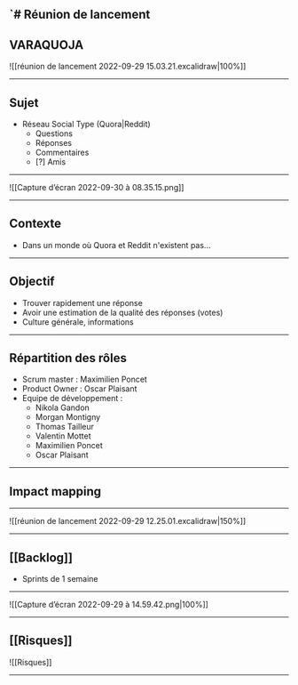 `# Réunion de lancement
---

## VARAQUOJA

![[réunion de lancement 2022-09-29 15.03.21.excalidraw|100%]]

---

## Sujet
 - Réseau Social Type (Quora|Reddit)
	 - Questions
	 - Réponses
	 - Commentaires
	 - [?] Amis 

---
![[Capture d’écran 2022-09-30 à 08.35.15.png]]

 ---

## Contexte
 - Dans un monde où Quora et Reddit n'existent pas...

---

## Objectif
 - Trouver rapidement une réponse
 - Avoir une estimation de la qualité des réponses (votes)
 - Culture générale, informations

---

## Répartition des rôles

 - Scrum master : Maximilien Poncet
 - Product Owner : Oscar Plaisant
 - Equipe de développement :
	 - Nikola Gandon
	 - Morgan Montigny
	 - Thomas Tailleur
	 - Valentin Mottet
	 - Maximilien Poncet
	 - Oscar Plaisant

---

## Impact mapping

---


![[réunion de lancement 2022-09-29 12.25.01.excalidraw|150%]]

---

## [[Backlog]]
 - Sprints de 1 semaine
 
---

![[Capture d’écran 2022-09-29 à 14.59.42.png|100%]]

---

## [[Risques]]

![[Risques]]


---